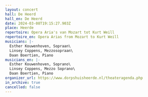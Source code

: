 ```yaml
---
layout: concert
hall: De Heerd
hall_en: De Heerd
date: 2024-03-08T19:15:27.903Z
place: Heerde
repertoire: Opera Aria's van Mozart tot Kurt Weill
repertoire_en: Opera Arias from Mozart to Kurt Weill
musicians: |-
  Esther Kouwenhoven, Sopraan\
  Linsey Coppens, Mezzosopraan\
  Daan Boertien, Piano
musicians_en: |-
  Esther Kouwenhoven, Soprano\
  Linsey Coppens, Mezzo Soprano\
  Daan Boertien, Piano
organizer_url: https://www.dorpshuisheerde.nl/theateragenda.php
in_archive: true
cancelled: false
---
```

